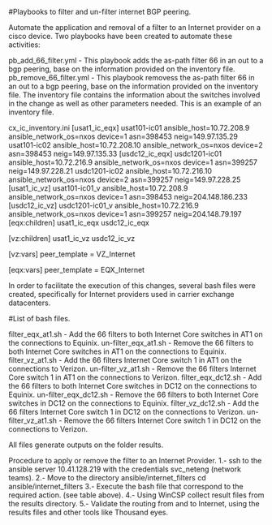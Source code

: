 #Playbooks to filter and un-filter internet BGP peering.

Automate the application and removal of a filter to an Internet provider on a cisco device.
Two playbooks have been created to automate these activities:

pb_add_66_filter.yml - This playbook adds the as-path filter 66 in an out to a bgp peering, base on the information provided on the inventory file.
pb_remove_66_filter.yml - This playbook removess the as-path filter 66 in an out to a bgp peering, base on the information provided on the inventory file.
The inventory file contains the information about the switches involved in the change as well as other parameters needed. This is an example of an inventory file.

cx_ic_inventory.ini	
[usat1_ic_eqx]
usat101-ic01 ansible_host=10.72.208.9 ansible_network_os=nxos device=1 asn=398453 neig=149.97.135.29
usat101-ic02 ansible_host=10.72.208.10 ansible_network_os=nxos device=2 asn=398453 neig=149.97.135.33
[usdc12_ic_eqx]
usdc1201-ic01 ansible_host=10.72.216.9 ansible_network_os=nxos device=1 asn=399257 neig=149.97.228.21
usdc1201-ic02 ansible_host=10.72.216.10 ansible_network_os=nxos device=2 asn=399257 neig=149.97.228.25
[usat1_ic_vz]
usat101-ic01_v ansible_host=10.72.208.9 ansible_network_os=nxos device=1 asn=398453 neig=204.148.186.233
[usdc12_ic_vz]
usdc1201-ic01_v ansible_host=10.72.216.9 ansible_network_os=nxos device=1 asn=399257 neig=204.148.79.197
[eqx:children]
usat1_ic_eqx
usdc12_ic_eqx

[vz:children]
usat1_ic_vz
usdc12_ic_vz

[vz:vars]
peer_template = VZ_Internet

[eqx:vars]
peer_template = EQX_Internet

In order to facilitate the execution of this changes, several bash files were created, specifically for Internet providers used in carrier exchange datacenters.

#List of bash files.

filter_eqx_at1.sh	 - Add the 66 filters to both Internet Core switches in AT1 on the connections to Equinix.
un-filter_eqx_at1.sh	- Remove the 66 filters to both Internet Core switches in AT1 on the connections to Equinix.
filter_vz_at1.sh	- Add the 66 filters Internet Core switch 1  in AT1 on the connections to Verizon.
un-filter_vz_at1.sh -	Remove the 66 filters Internet Core switch 1  in AT1 on the connections to Verizon.
filter_eqx_dc12.sh	- Add the 66 filters to both Internet Core switches in DC12 on the connections to Equinix.
un-filter_eqx_dc12.sh	- Remove the 66 filters to both Internet Core switches in DC12 on the connections to Equinix.
filter_vz_dc12.sh	- Add the 66 filters Internet Core switch 1  in DC12 on the connections to Verizon.
un-filter_vz_at1.sh	- Remove the 66 filters Internet Core switch 1  in DC12 on the connections to Verizon.

All files generate outputs on the folder results.

Procedure to apply or remove the filter to an Internet Provider.
1.- ssh to the ansible server 10.41.128.219 with the credentials svc_neteng (network teams).
2.- Move to the directory ansible/internet_filters  cd ansible/internet_filters
3.- Execute the bash file that correspond to the required action. (see table above).
4.- Using WinCSP collect result files from the results directory.
5.-	Validate the routing from and to Internet, using the results files and other tools like Thousand eyes.

